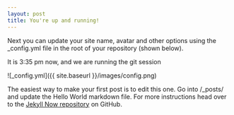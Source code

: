 ```yaml
---
layout: post
title: You're up and running!
---
```


Next you can update your site name, avatar and other options using the _config.yml file in the root of your repository (shown below).

It is 3:35 pm now, and we are running the git session

![_config.yml]({{ site.baseurl }}/images/config.png)

The easiest way to make your first post is to edit this one. Go into /_posts/ and update the Hello World markdown file. For more instructions head over to the [Jekyll Now repository](https://github.com/barryclark/jekyll-now) on GitHub.
